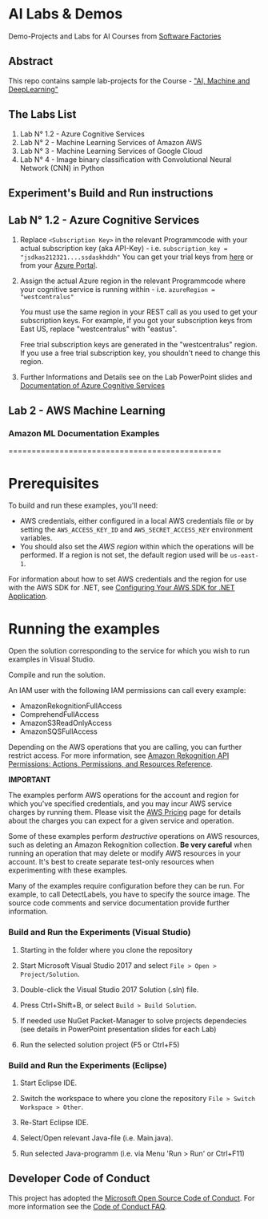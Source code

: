 # AI Labs & Demos
Demo-Projects and Labs for AI Courses from [Software Factories](http://www.software-factories.de/)

## Abstract
This repo contains sample lab-projects for the Course - ["AI, Machine and DeepLearning"](https://ki2019.eventbrite.de)

## The Labs List

 1. Lab N° 1.2 - Azure Cognitive Services
 2. Lab N° 2   - Machine Learning Services of Amazon AWS
 3. Lab N° 3   - Machine Learning Services of Google Cloud
 4. Lab N° 4   - Image binary classification with Convolutional Neural Network (CNN) in Python

## Experiment's Build and Run instructions

## Lab N° 1.2 - Azure Cognitive Services

1. Replace `<Subscription Key>` in the relevant Programmcode with your actual subscription key (aka API-Key) - i.e. `subscription_key = "jsdkas212321....ssdaskhddh"`
   You can get your trial keys from [here](https://azure.microsoft.com/try/cognitive-services/) or from your [Azure Portal](https://portal.azure.com).

2. Assign the actual Azure region in the relevant Programmcode where your cognitive service is running within - i.e. `azureRegion = "westcentralus"`

   You must use the same region in your REST call as you used to get your
   subscription keys. For example, if you got your subscription keys from
   East US, replace "westcentralus" with "eastus".

   Free trial subscription keys are generated in the "westcentralus" region.
   If you use a free trial subscription key, you shouldn't need to change
   this region.

 3. Further Informations and Details see on the Lab PowerPoint slides and [Documentation of Azure Cognitive Services](https://docs.microsoft.com/de-de/azure/cognitive-services/)

## Lab 2 - AWS Machine Learning

### Amazon ML Documentation Examples
==============================================

Prerequisites
=============

To build and run these examples, you'll need:


* AWS credentials, either configured in a local AWS credentials file or by setting the
  ``AWS_ACCESS_KEY_ID`` and ``AWS_SECRET_ACCESS_KEY`` environment variables.
* You should also set the *AWS region* within which the operations will be performed. If a region is
  not set, the default region used will be ``us-east-1``.

For information about how to set AWS credentials and the region for use with the AWS SDK for .NET,
see [Configuring Your AWS SDK for .NET Application](https://docs.aws.amazon.com/sdk-for-net/v3/developer-guide/net-dg-config.html). 

Running the examples
====================
Open the solution corresponding to the service for which you wish to run examples in Visual Studio.

Compile and run the solution.

An IAM user with the following IAM permissions can call every example:
* AmazonRekognitionFullAccess
* ComprehendFullAccess
* AmazonS3ReadOnlyAccess
* AmazonSQSFullAccess

Depending on the AWS operations that you are calling, you can further restrict access. For more 
information, see [Amazon Rekognition API Permissions: Actions, Permissions, and Resources Reference](https://docs.aws.amazon.com/rekognition/latest/dg/api-permissions-reference.html).

**IMPORTANT**

  The examples perform AWS operations for the account and region for which you've specified
  credentials, and you may incur AWS service charges by running them. Please visit the
  [AWS Pricing](https://aws.amazon.com/pricing/) page for details about the charges you can expect for a given service and operation.

  Some of these examples perform *destructive* operations on AWS resources, such as deleting an
  Amazon Rekognition collection. **Be very careful** when running an operation that
  may delete or modify AWS resources in your account. It's best to create separate test-only
  resources when experimenting with these examples.

Many of the examples require configuration before they can be run. For example, to call
DetectLabels, you have to specify the source image. The source code comments and service 
documentation provide further information.



### Build and Run the Experiments (Visual Studio)
 1. Starting in the folder where you clone the repository
 
 2. Start Microsoft Visual Studio 2017 and select `File > Open > Project/Solution`.
 
 3. Double-click the Visual Studio 2017 Solution (.sln) file.

 4. Press Ctrl+Shift+B, or select `Build > Build Solution`.
 
 5. If needed use NuGet Packet-Manager to solve projects dependecies (see details in PowerPoint presentation slides for each Lab)
 
 6. Run the selected solution project (F5 or Ctrl+F5)
 
### Build and Run the Experiments (Eclipse)
 1. Start Eclipse IDE.
 
 2. Switch the workspace to where you clone the repository `File > Switch Workspace > Other`.
 
 3. Re-Start Eclipse IDE.

 4. Select/Open relevant Java-file (i.e. Main.java).
 
 5. Run selected Java-programm (i.e. via Menu 'Run > Run' or Ctrl+F11)

## Developer Code of Conduct
This project has adopted the [Microsoft Open Source Code of Conduct](https://opensource.microsoft.com/codeofconduct/). For more information see the [Code of Conduct FAQ](https://opensource.microsoft.com/codeofconduct/faq/).
